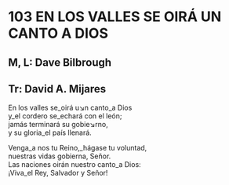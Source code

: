 # 103 EN LOS VALLES SE OIRÁ UN CANTO A DIOS

## M, L: Dave Bilbrough
## Tr: David A. Mijares

En los valles se_oirá u↘n canto_a Dios  
y_el cordero se_echará con el león;  
jamás terminará su gobie↘rno,  
y su gloria_el país llenará.  

Venga_a nos tu Reino,_hágase tu voluntad,  
nuestras vidas gobierna, Señor.  
Las naciones oirán nuestro canto_a Dios:  
¡Viva_el Rey, Salvador y Señor!  

